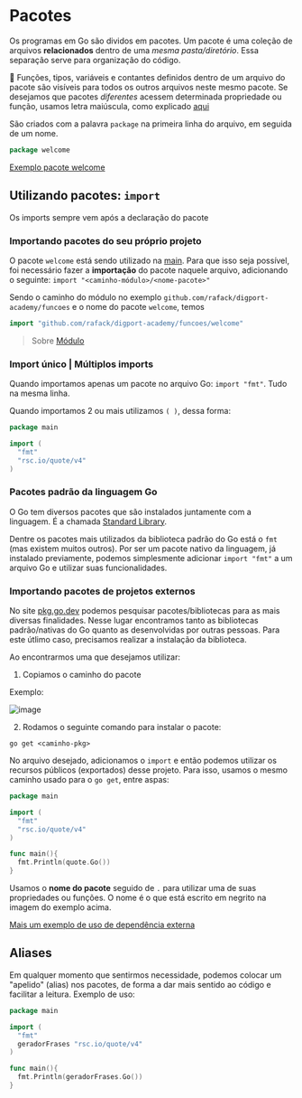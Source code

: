 # Pacotes
Os programas em Go são dividos em pacotes.
Um pacote é uma coleção de arquivos **relacionados** dentro de uma _mesma pasta/diretório_. 
Essa separação serve para organização do código.

:eyes: Funções, tipos, variáveis e contantes definidos dentro de um arquivo do pacote são visíveis para todos os outros arquivos neste mesmo pacote.
Se desejamos que pacotes _diferentes_ acessem determinada propriedade ou função, usamos letra maiúscula, como explicado [aqui](funcoes#modificadores-de-acesso)

São criados com a palavra `package` na primeira linha do arquivo, em seguida de um nome.
```go
package welcome
```
[Exemplo pacote welcome](./funcoes/welcome)

## Utilizando pacotes: `import`
Os imports sempre vem após a declaração do pacote
### Importando pacotes do seu próprio projeto
O pacote `welcome` está sendo utilizado na [main](./funcoes/main.go). Para que isso seja possível, foi necessário fazer a **importação** do pacote naquele arquivo, adicionando o seguinte:
`import "<caminho-módulo>/<nome-pacote>"`

Sendo o caminho do módulo no exemplo `github.com/rafack/digport-academy/funcoes` e o nome do pacote `welcome`, temos
```go
import "github.com/rafack/digport-academy/funcoes/welcome"
```

> Sobre [Módulo](../modulo.md)

### Import único | Múltiplos imports
Quando importamos apenas um pacote no arquivo Go: `import "fmt"`. Tudo na mesma linha.

Quando importamos 2 ou mais utilizamos `( )`, dessa forma:
```go
package main

import (
  "fmt"
  "rsc.io/quote/v4"
)
```

### Pacotes padrão da linguagem Go
O Go tem diversos pacotes que são instalados juntamente com a linguagem. É a chamada [Standard Library](https://pkg.go.dev/std).

Dentre os pacotes mais utilizados da biblioteca padrão do Go está o `fmt` (mas existem muitos outros). Por ser um pacote nativo da linguagem, já instalado previamente, podemos simplesmente adicionar `import "fmt"` a um arquivo Go e utilizar suas funcionalidades.

### Importando pacotes de projetos externos
No site [pkg.go.dev](https://pkg.go.dev/) podemos pesquisar pacotes/bibliotecas para as mais diversas finalidades. Nesse lugar encontramos tanto as bibliotecas padrão/nativas do Go quanto as desenvolvidas por outras pessoas. Para este útlimo caso, precisamos realizar a instalação da biblioteca.

Ao encontrarmos uma que desejamos utilizar:
1. Copiamos o caminho do pacote

Exemplo:

![image](https://github.com/rafack/digport-academy/assets/70387077/2c3d8f9a-01a4-412f-85e6-bf3996c48f16)

2. Rodamos o seguinte comando para instalar o pacote:
```shell
go get <caminho-pkg>
```

No arquivo desejado, adicionamos o `import` e então podemos utilizar os recursos públicos (exportados) desse projeto. Para isso, usamos o mesmo caminho usado para o `go get`, entre aspas:
```go
package main

import (
  "fmt"
  "rsc.io/quote/v4"
)

func main(){
  fmt.Println(quote.Go())
}
```
Usamos o **nome do pacote** seguido de `.` para utilizar uma de suas propriedades ou funções. O nome é o que está escrito em negrito na imagem do exemplo acima.

[Mais um exemplo de uso de dependência externa](dep-externa)

## Aliases
Em qualquer momento que sentirmos necessidade, podemos colocar um "apelido" (alias) nos pacotes, de forma a dar mais sentido ao código e facilitar a leitura.
Exemplo de uso:

```go
package main

import (
  "fmt"
  geradorFrases "rsc.io/quote/v4"
)

func main(){
  fmt.Println(geradorFrases.Go())
}
```
